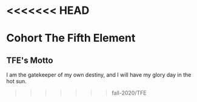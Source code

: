 <<<<<<< HEAD
=======
# Cohort The Fifth Element

## TFE's Motto
I am the gatekeeper of my own destiny, and I will have my glory day in the hot sun.
>>>>>>> fall-2020/TFE
